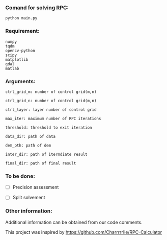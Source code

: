### Comand for solving RPC: 

```
python main.py
```

### Requirement:

```
numpy
tqdm
opencv-python
scipy
matplotlib
gdal
matlab
```

### Arguments:

```
ctrl_grid_m: number of control grid(m,n)

ctrl_grid_n: number of control grid(m,n)

ctrl_layer: layer number of control grid

max_iter: maximum number of RPC iterations

threshold: threshold to exit iteration

data_dir: path of data

dem_pth: path of dem

inter_dir: path of itermdiate result

final_dir: path of final result
```

### To be done:

- [ ] Precision assessment
- [ ] Split solvement


### Other information:

Additional information can be obtained from our code comments.

This project was inspired by https://github.com/Charrrrrlie/RPC-Calculator
